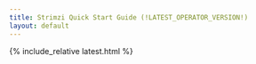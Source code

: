 ```yaml
---
title: Strimzi Quick Start Guide (!LATEST_OPERATOR_VERSION!)
layout: default
---
```


{% include_relative latest.html %}
